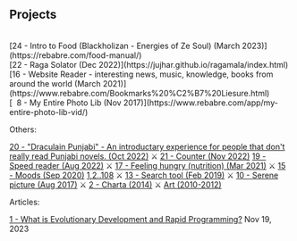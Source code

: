 
## Projects

<br>
[24 - Intro to Food (Blackholizan - Energies of Ze Soul) (March 2023)](https://rebabre.com/food-manual/)
<br>
[22 - Raga Solator (Dec 2022)](https://jujhar.github.io/ragamala/index.html)
<br>
[16 - Website Reader - interesting news, music, knowledge, books from around the world (March 2021)](https://www.rebabre.com/Bookmarks%20%C2%B7%20Liesure.html)
<br>
[&nbsp;&nbsp;8 - My Entire Photo Lib (Nov 2017)](https://www.rebabre.com/app/my-entire-photo-lib-vid/)
<br>

Others: 

[20 - "Draculain Punjabi" - An introductary experience for people that don't really read Punjabi novels. (Oct 2022)](https://www.rebabre.com/draculain.punjabi/)  ⚔
[21 - Counter (Nov 2022)](https://jujhar.github.io/simple-persistent-counter/)
[19 - Speed reader (Aug 2022)](https://jujhar.github.io/Reader/) ⚔
[17 - Feeling hungry (nutrition) (Mar 2021)](https://www.rebabre.com/100p-nutrition.html)  ⚔
[15 - Moods (Sep 2020)](https://www.rebabre.com/app/stars/) [1,2..108](https://www.rebabre.com/images/stars.gif)  ⚔
[13 - Search tool (Feb 2019)](https://www.rebabre.com/search.html)  ⚔
[10 - Serene picture (Aug 2017)](http://jujharpannu.com/site/content/wltdo.php)  ⚔
[2 - Charta (2014)](https://www.rebabre.com/app/charta/)  ⚔
[Art (2010-2012)](http://www.jujharpannu.com/index.php)
<!--[16 - Website reader - interesting news, music, knowledge, books from around the world (Mar 2021)](https://www.rebabre.com/Bookmarks%20%C2%B7%20Liesure.html)  ⚔-->

Articles:

[1 - What is Evolutionary Development and Rapid Programming?](https://www.rebabre.com/docx/what-is-evolutionary-development-and-rapid-programming.html) Nov 19, 2023
